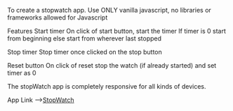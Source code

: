 To create a stopwatch app. 
Use ONLY vanilla javascript, no libraries or frameworks allowed for Javascript

Features
Start timer
On click of start button, start the timer
If timer is 0 start from beginning else start from wherever last stopped

Stop timer
Stop timer once clicked on the stop button

Reset button
On click of reset stop the watch (if already started) and set timer as 0

The stopWatch app is completely responsive for all kinds of devices.

App Link -->[StopWatch](https://bharath-2025.github.io/Stop-Watch/)
